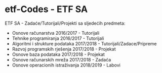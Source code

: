 # etf-Codes - ETF SA
ETF SA - Zadaće/Tutorijali/Projekti sa sljedećih predmeta:
- Osnove računarstva 2016/2017 - Tutorijali 
- Tehnike programiranja 2016/2017 - Tutorijali
- Algoritmi i strukture podataka 2017/2018 - Tutorijali/Zadace/Pripreme
- Razvoj programskih rješenja 2017/2018 - Projekat
- Osnove baza podataka 2017/2018 - Projekat
- Osnove računarskih mreža 2017/2018 - Zadaća
- Osnove operacionih istraživanja 2018/2019 - Labovi
